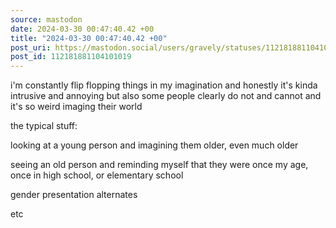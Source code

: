```yaml
---
source: mastodon
date: 2024-03-30 00:47:40.42 +00
title: "2024-03-30 00:47:40.42 +00"
post_uri: https://mastodon.social/users/gravely/statuses/112181881104101019
post_id: 112181881104101019
---
```

i'm constantly flip flopping things in my imagination and honestly it's kinda intrusive and annoying but also some people clearly do not and cannot and it's so weird imaging their world

the typical stuff:

looking at a young person and imagining them older, even much older

seeing an old person and reminding myself that they were once my age, once in high school, or elementary school

gender presentation alternates

etc


